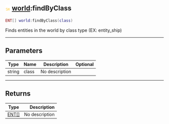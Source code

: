 ## ![shared](../../.gitbook/assets/shared.png) [world](https://iaswiki.rawr.dev/readme/world):findByClass

```lua
ENT[] world:findByClass(class)
```

Finds entities in the world by class type (EX: entity_ship)

------
## Parameters

| Type   | Name | Description | Optional |
| ------ | ---- | ----------- | -------: |
| string | class | No description |  |


------
## Returns

| Type   | Description |
| ------ | ----------: |
| [ENT[]](https://iaswiki.rawr.dev/readme/ent[]) | No description |

